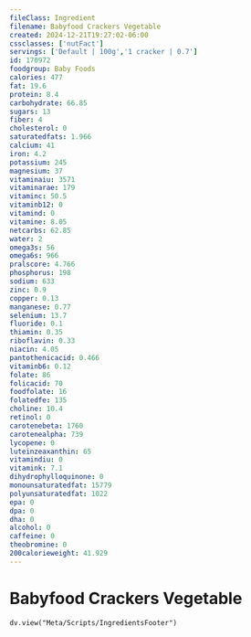 ```yaml
---
fileClass: Ingredient
filename: Babyfood Crackers Vegetable
created: 2024-12-21T19:27:02-06:00
cssclasses: ['nutFact']
servings: ['Default | 100g','1 cracker | 0.7']
id: 170972
foodgroup: Baby Foods
calories: 477
fat: 19.6
protein: 8.4
carbohydrate: 66.85
sugars: 13
fiber: 4
cholesterol: 0
saturatedfats: 1.966
calcium: 41
iron: 4.2
potassium: 245
magnesium: 37
vitaminaiu: 3571
vitaminarae: 179
vitaminc: 50.5
vitaminb12: 0
vitamind: 0
vitamine: 8.05
netcarbs: 62.85
water: 2
omega3s: 56
omega6s: 966
pralscore: 4.766
phosphorus: 198
sodium: 633
zinc: 0.9
copper: 0.13
manganese: 0.77
selenium: 13.7
fluoride: 0.1
thiamin: 0.35
riboflavin: 0.33
niacin: 4.05
pantothenicacid: 0.466
vitaminb6: 0.12
folate: 86
folicacid: 70
foodfolate: 16
folatedfe: 135
choline: 10.4
retinol: 0
carotenebeta: 1760
carotenealpha: 739
lycopene: 0
luteinzeaxanthin: 65
vitamindiu: 0
vitamink: 7.1
dihydrophylloquinone: 0
monounsaturatedfat: 15779
polyunsaturatedfat: 1022
epa: 0
dpa: 0
dha: 0
alcohol: 0
caffeine: 0
theobromine: 0
200calorieweight: 41.929
---
```


# Babyfood Crackers Vegetable

```dataviewjs
dv.view("Meta/Scripts/IngredientsFooter")
```